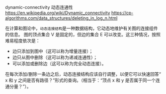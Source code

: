 dynamic-connectivity 动态连通性
https://en.wikipedia.org/wiki/Dynamic_connectivity
https://cp-algorithms.com/data_structures/deleting_in_log_n.html

在计算和图论中，`动态连接结构`是一种数据结构，它动态地维护有关图的连接组件的信息。
图的顶点集合 V 是固定的，但边的集合 E 可以改变。这三种情况，按照难易程度依次是：

- 边只添加到图中（这可以称为增量连接）；
- 边只从图中删除（这可以称为递减连通性）；
- 可以添加或删除边（这可以称为完全动态连接）。

在每次添加/删除一条边之后，动态连接结构应该自行调整，以便它可以快速回答“ x 和 y 之间是否有路径？”形式的查询。（相当于：“顶点 x 和 y 是否属于同一个连通分量？”）。
